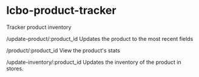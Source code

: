 lcbo-product-tracker
====================
Tracker product inventory

/update-product/:product_id
Updates the product to the most recent fields

/product/:product_id
View the product's stats

/update-inventory/:product_id
Updates the inventory of the product in stores.
